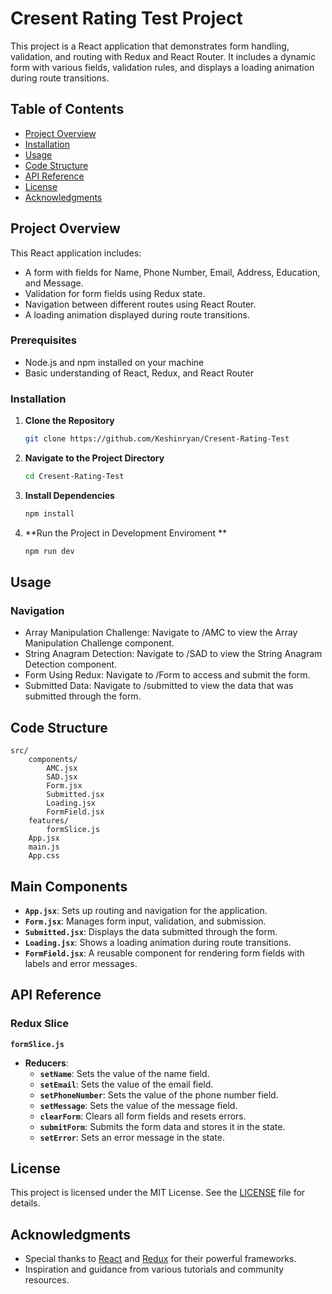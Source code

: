 # Cresent Rating Test Project
This project is a React application that demonstrates form handling, validation, and routing with Redux and React Router. It includes a dynamic form with various fields, validation rules, and displays a loading animation during route transitions.

## Table of Contents

- [Project Overview](#project-overview)
- [Installation](#installation)
- [Usage](#usage)
- [Code Structure](#code-structure)
- [API Reference](#api-reference)
- [License](#license)
- [Acknowledgments](#acknowledgments)

## Project Overview

This React application includes:

- A form with fields for Name, Phone Number, Email, Address, Education, and Message.
- Validation for form fields using Redux state.
- Navigation between different routes using React Router.
- A loading animation displayed during route transitions.

### Prerequisites

- Node.js and npm installed on your machine
- Basic understanding of React, Redux, and React Router

### Installation

1. **Clone the Repository**

   ```bash
   git clone https://github.com/Keshinryan/Cresent-Rating-Test
   ```
   
2. **Navigate to the Project Directory**

    ```bash
    cd Cresent-Rating-Test
    ```


3. **Install Dependencies**

    ```bash
    npm install
    ```

4. **Run the Project in Development Enviroment **

    ```bash
    npm run dev
    ```
## Usage
### Navigation
- Array Manipulation Challenge: Navigate to /AMC to view the Array Manipulation Challenge component.
- String Anagram Detection: Navigate to /SAD to view the String Anagram Detection component.
- Form Using Redux: Navigate to /Form to access and submit the form.
- Submitted Data: Navigate to /submitted to view the data that was submitted through the form.

## Code Structure
    src/
        components/
            AMC.jsx
            SAD.jsx
            Form.jsx
            Submitted.jsx
            Loading.jsx
            FormField.jsx
        features/
            formSlice.js
        App.jsx
        main.js
        App.css

## Main Components

- **`App.jsx`**: Sets up routing and navigation for the application.
- **`Form.jsx`**: Manages form input, validation, and submission.
- **`Submitted.jsx`**: Displays the data submitted through the form.
- **`Loading.jsx`**: Shows a loading animation during route transitions.
- **`FormField.jsx`**: A reusable component for rendering form fields with labels and error messages.

## API Reference

### Redux Slice

**`formSlice.js`**

- **Reducers**:
  - **`setName`**: Sets the value of the name field.
  - **`setEmail`**: Sets the value of the email field.
  - **`setPhoneNumber`**: Sets the value of the phone number field.
  - **`setMessage`**: Sets the value of the message field.
  - **`clearForm`**: Clears all form fields and resets errors.
  - **`submitForm`**: Submits the form data and stores it in the state.
  - **`setError`**: Sets an error message in the state.

## License

This project is licensed under the MIT License. See the [LICENSE](LICENSE) file for details.

## Acknowledgments

- Special thanks to [React](https://reactjs.org/) and [Redux](https://redux.js.org/) for their powerful frameworks.
- Inspiration and guidance from various tutorials and community resources.

